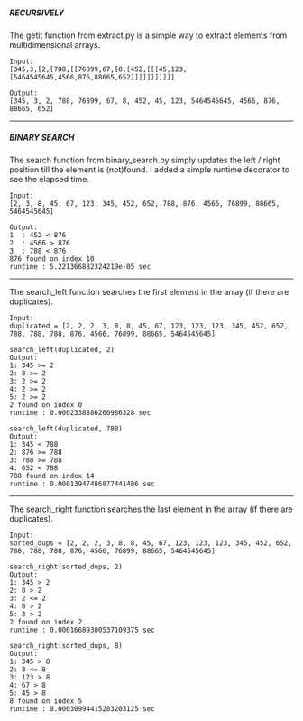 ##### RECURSIVELY

The getit function from extract.py is a simple way to extract elements from multidimensional arrays.
```
Input:
[345,3,[2,[788,[[76899,67,[8,[452,[[[45,123,[5464545645,4566,876,88665,652]]]]]]]]]]]
```

```
Output:
[345, 3, 2, 788, 76899, 67, 8, 452, 45, 123, 5464545645, 4566, 876, 88665, 652]
```
---

##### BINARY SEARCH

The search function from binary_search.py simply updates the left / right position till the element is (not)found.
I added a simple runtime decorator to see the elapsed time. 

```
Input:
[2, 3, 8, 45, 67, 123, 345, 452, 652, 788, 876, 4566, 76899, 88665, 5464545645]
```
```
Output:
1  : 452 < 876
2  : 4566 > 876
3  : 788 < 876
876 found on index 10
runtime : 5.221366882324219e-05 sec
```
---

The search_left function searches the first element in the array (if there are duplicates).

```
Input:
duplicated = [2, 2, 2, 3, 8, 8, 45, 67, 123, 123, 123, 345, 452, 652, 788, 788, 788, 876, 4566, 76899, 88665, 5464545645]
```

```
search_left(duplicated, 2)
Output:
1: 345 >= 2
2: 8 >= 2
3: 2 >= 2
4: 2 >= 2
5: 2 >= 2
2 found on index 0
runtime : 0.0002338886260986328 sec
```
```
search_left(duplicated, 788)
Output:
1: 345 < 788
2: 876 >= 788
3: 788 >= 788
4: 652 < 788
788 found on index 14
runtime : 0.00013947486877441406 sec
```
---

The search_right function searches the last element in the array (if there are duplicates).

```
Input:
sorted_dups = [2, 2, 2, 3, 8, 8, 45, 67, 123, 123, 123, 345, 452, 652, 788, 788, 788, 876, 4566, 76899, 88665, 5464545645]
```

```
search_right(sorted_dups, 2)
Output:
1: 345 > 2
2: 8 > 2
3: 2 <= 2
4: 8 > 2
5: 3 > 2
2 found on index 2
runtime : 0.00016689300537109375 sec
```
```
search_right(sorted_dups, 8)
Output:
1: 345 > 8
2: 8 <= 8
3: 123 > 8
4: 67 > 8
5: 45 > 8
8 found on index 5
runtime : 0.00030994415283203125 sec
```
